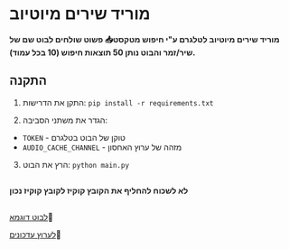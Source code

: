 # מוריד שירים מיוטיוב

**מוריד שירים מיוטיוב לטלגרם ע"י חיפוש מטקסט📥
פשוט שולחים לבוט שם של שיר/זמר והבוט נותן 50 תוצאות חיפוש (10 בכל עמוד).**

## התקנה

1. התקן את הדרישות:
```pip install -r requirements.txt```

3. הגדר את משתני הסביבה:
- `TOKEN` - טוקן של הבוט בטלגרם
- `AUDIO_CACHE_CHANNEL` - מזהה של ערוץ האחסון

3. הרץ את הבוט:
```python main.py```

##
**לא לשכוח להחליף את הקובץ קוקיז לקובץ קוקיז נכון**


## 
[לבוט דוגמא](https://t.me/Music_Yt_RoBot)🤖

[לערוץ עדכונים](https://t.me/bot_sratim_sdarot)📢
